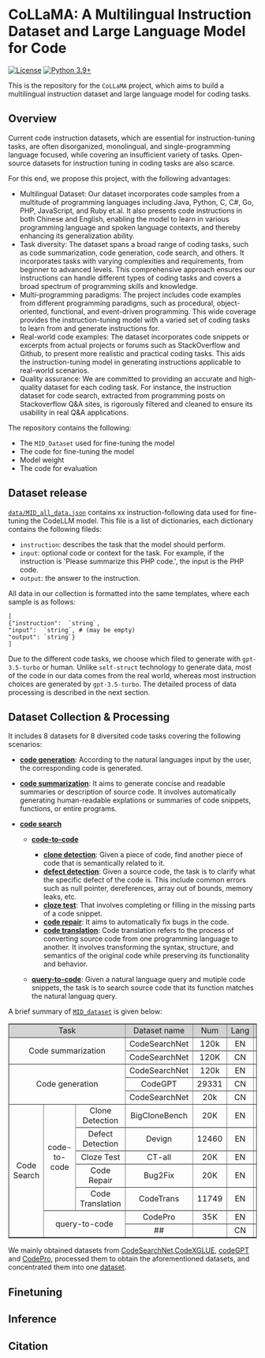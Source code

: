 # CoLLaMA: A Multilingual Instruction Dataset and Large Language Model for Code
[![License](https://img.shields.io/badge/License-Apache_2.0-green.svg)](https://github.com/tatsu-lab/stanford_alpaca/blob/main/LICENSE) 
[![Python 3.9+](https://img.shields.io/badge/python-3.9+-blue.svg)](https://www.python.org/downloads/release/python-390/)

This is the repository for the `CoLLaMA` project, which aims to build a multilingual instruction dataset and large language model for coding tasks. 

## Overview
Current code instruction datasets, which are essential for instruction-tuning tasks, are often disorganized, monolingual, and single-programming language focused, while covering an insufficient variety of tasks. Open-source datasets for instruction tuning in coding tasks are also scarce.

For this end, we propose this project, with the following advantages:
- Multilingual Dataset: Our dataset incorporates code samples from a multitude of programming languages including Java, Python, C, C#, Go, PHP, JavaScript, and Ruby et.al. It also presents code instructions in both Chinese and English, enabling the model to learn in various programming language and spoken language contexts, and thereby enhancing its generalization ability.
- Task diversity: The dataset spans a broad range of coding tasks, such as code summarization, code generation, code search, and others. It incorporates tasks with varying complexities and requirements, from beginner to advanced levels. This comprehensive approach ensures our instructions can handle different types of coding tasks and covers a broad spectrum of programming skills and knowledge.
- Multi-programming paradigms: The project includes code examples from different programming paradigms, such as procedural, object-oriented, functional, and event-driven programming. This wide coverage provides the instruction-tuning model with a varied set of coding tasks to learn from and generate instructions for.
- Real-world code examples: The dataset incorporates code snippets or excerpts from actual projects or forums such as StackOverflow and Github, to present more realistic and practical coding tasks. This aids the instruction-tuning model in generating instructions applicable to real-world scenarios.
- Quality assurance: We are committed to providing an accurate and high-quality dataset for each coding task. For instance, the instruction dataset for code search, extracted from programming posts on Stackoverflow Q&A sites, is rigorously filtered and cleaned to ensure its usability in real Q&A applications.

The repository contains the following:
- The `MID_Dataset` used for fine-tuning the model
- The code for fine-tuning the model
- Model weight
- The code for evaluation

## Dataset release
[`data/MID_all_data.json`]() contains xx instruction-following data used for fine-tuning the CodeLLM model.
This file is a list of dictionaries, each dictionary contains the following fileds:
- `instruction`: describes the task that the model should perform. 
- `input`: optional code or context for the task. For example, if the instruction is 'Please summarize this PHP code.', the input is the PHP code.
- `output`: the answer to the instruction. 

All data in our collection is formatted into the same templates, where each sample is as follows:
```
[
{"instruction":  `string`,
"input":  `string`, # (may be empty)
"output": `string`}
]
```

Due to the different code tasks, we choose which filed to generate with  `gpt-3.5-turbo` or human. Unlike `self-struct` technology to generate data, most of the code in our data comes from the real world, whereas most instruction choices are generated by `gpt-3.5-turbo`. The detailed process of data processing is described in the next section.

## Dataset Collection & Processing
It includes 8 datasets for 8 diversited code tasks covering the following scenarios:

* **[code generation](data/code_generation)**: According to the natural languages input by the user, the corresponding code is generated.
* **[code summarization](data/code_summarization/)**: It aims to generate concise and readable summaries or description of source code. It involves automatically generating human-readable explations or summaries of code snippets, functions, or entire programs.
* **[code search](data/code_search/)**

    * **[code-to-code](data/code_search/code_to_code/)**

        * **[clone detection]()**: Given a piece of code, find another piece of code that is semantically related to it.
        * **[defect detection]()**: Given a source code, the task is to clarify what the specific defect of the code is. This include common errors such as null pointer, dereferences, array out of bounds, memory leaks, etc.
        * **[cloze test]()**: That involves completing or filling in the missing parts of a code snippet.
        * **[code repair]()**: It aims to automatically fix bugs in the code.
        * **[code translation]()**: Code translation refers to the process of converting source code from one programming language to another. It involves transforming the syntax, structure, and semantics of the original code while preserving its functionality and behavior.
    
    * **[query-to-code](data/code_search/query_to_code/)**: Given a natural language query and mutiple code snippets, the task is to search source code that its function matches the natural languag query.

A brief summary of [`MID_dataset`](data/MID_all_data.json) is given below:

<table border= "1" width= "600" align="center">
     <tr bgcolor="#D3D3D3">
        <td colspan=3 align="center">Task</td>  
        <td align="center">Dataset name</td>  
        <td align="center">Num</td>  
        <td align="center">Lang</td>  
        <td align="center">Programming Lang</td>
     </tr>
     <tr>
        <td colspan=3 rowspan=2 align="center">Code summarization</td>  
        <td align="center">CodeSearchNet</td>  
        <td align="center">120k</td>  
        <td align="center">EN</td>  
        <td align="center">Go,Java,JavaScript,PHP,Python,Ruby</td>
     </tr>
     <tr>
        <td align="center">CodeSearchNet</td>
        <td align="center">120K</td>
        <td align="center">CN</td>
        <td align="center">Go,Java,JavaScript,PHP,Python,Ruby</td>
     </tr>
     <tr>
       <td colspan=3 rowspan=3 align="center">Code generation</td>  
        <td align="center">CodeSearchNet</td>  
        <td align="center">120k</td>  
        <td align="center">EN</td>  
        <td align="center">Go,Java,JavaScript,PHP,Python,Ruby</td>
     </tr>
     <tr>
        <td align="center">CodeGPT</td>
        <td align="center">29331</td>
        <td align="center">CN</td>
        <td align="center">C#,C,C++,Go,Java,JavaScript,PHP,Python,Ruby</td>
     </tr> 
        <td align="center">CodeSearchNet</td>  
        <td align="center">20k</td>  
        <td align="center">CN</td>  
        <td align="center">Go,Java,JavaScript,PHP,Python,Ruby</td>
     </tr>
     <tr>
        <td rowspan=7 align="center">Code Search</td>  
        <td rowspan=5 align="center">code-to-code</td>  
        <td align="center">Clone Detection</td>  
        <td align="center">BigCloneBench</td>
        <td align="center">20K</td>
        <td align="center">EN</td>  
        <td align="center">Java</td>
     </tr>
     <tr>
        <td align="center">Defect Detection</td>  
        <td align="center">Devign</td>  
        <td align="center">12460</td> 
        <td align="center">EN</td>   
        <td align="center">C</td>
     </tr>
     <tr>
        <td align="center">Cloze Test</td>  
        <td align="center">CT-all</td>  
        <td align="center">20K</td>  
        <td align="center">EN</td>  
        <td align="center">Go,Java,JavaScript,PHP,Python,Ruby</td>
     </tr>
     <tr>
        <td align="center">Code Repair</td>  
        <td align="center">Bug2Fix</td>  
        <td align="center">20K</td>  
        <td align="center">EN</td>  
        <td align="center">Java</td>
     </tr>
     <tr>
        <td align="center">Code Translation</td>  
        <td align="center">CodeTrans</td>  
        <td align="center">11749</td>  
        <td align="center">EN</td>  
        <td align="center">Java,C#</td>
     </tr>
     <tr>
        <td colspan=2 rowspan=2 align="center">query-to-code</td>  
        <td align="center">CodePro</td>  
        <td align="center">35K</td>  
        <td align="center">EN</td>  
        <td align="center">Python,SQL</td>
     </tr>
     <tr>
        <td align="center">##</td>
        <td align="center"></td>
        <td align="center">CN</td>
        <td align="center"></td>
     </tr>
</table>

We mainly obtained datasets from [CodeSearchNet](https://github.com/github/CodeSearchNet),[CodeXGLUE](https://github.com/microsoft/CodeXGLUE), [codeGPT](https://github.com/zxx000728/CodeGPT) and [CodePro](https://github.com/hoogang/CodePro), processed them to obtain the aforementioned datasets, and concentrated them into one [dataset](data/MID_all_data.json).

## Finetuning

## Inference

## Citation
